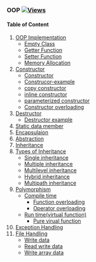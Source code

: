 ### OOP          [![Views](https://hits.seeyoufarm.com/api/count/incr/badge.svg?url=https%3A%2F%2Fgithub.com%2Fprashantjagtap2909%2FOOP&count_bg=%2379C83D&title_bg=%23555555&icon=&icon_color=%23E7E7E7&title=Views&edge_flat=false)](https://hits.seeyoufarm.com)


#### Table of Content
1. [OOP Implementation](https://github.com/prashantjagtap2909/OOP/tree/main/OOP%20Implementation)
     - [Empty Class](https://github.com/prashantjagtap2909/OOP/blob/main/OOP%20Implementation/emptyClass.cpp)
     - [Getter Function](https://github.com/prashantjagtap2909/OOP/blob/main/OOP%20Implementation/getter_function.cpp)
     - [Setter Function](https://github.com/prashantjagtap2909/OOP/blob/main/OOP%20Implementation/setter%20function.cpp)
     - [Memory Allocation](https://github.com/prashantjagtap2909/OOP/blob/main/OOP%20Implementation/memory%20allocation.cpp)
2. [Constructor]()
     - [Constructor](https://github.com/prashantjagtap2909/OOP/blob/main/Constructor-Destructor/Constructor.cpp)
     - [Construcor-example](https://github.com/prashantjagtap2909/OOP/blob/main/Constructor-Destructor/Construcor-example.cpp)
     - [copy constructor](https://github.com/prashantjagtap2909/OOP/blob/main/Constructor-Destructor/copy%20constructor.cpp)
     - [inline constructor](https://github.com/prashantjagtap2909/OOP/blob/main/Constructor-Destructor/inline%20constructor.cpp)
     - [parameterized constructor](https://github.com/prashantjagtap2909/OOP/blob/main/Constructor-Destructor/parameterized%20constructor.cpp)
     - [Constructor overloading](https://github.com/prashantjagtap2909/OOP/blob/main/Constructor-Destructor/Constructor%20overloading.cpp)
3. [Destructor]()
     - [Destructor example](https://github.com/prashantjagtap2909/OOP/blob/main/Constructor-Destructor/Destructor%20example.cpp)
4. [Static data member]()
5. [Encapsulaion](https://github.com/prashantjagtap2909/OOP/blob/main/Encapsulation/encapsulation-example.cpp)
6. [Abstraction](https://github.com/prashantjagtap2909/OOP/blob/main/Abstraction/Abstraction-example.cpp)
7. [Inheritance](https://github.com/prashantjagtap2909/OOP/tree/main/Inheritance)
8. [Types of Inheritance]()
    - [Single inheritance]()
    - [Multiple inheritance]()
    - [Multilevel inheritance]()
    - [Hybrid inheritance]()
    - [Multipath inheritance]()
9. [Polymorphism]()
     - [Compile time]()
        - [Function overloading]()
        - [Operator overloading]()
     - [Run time(virtual function)]()
        - [Pure virual function]()
10. [Exception Handling]()
11. [File Handling]()
    - [Write data]()
    - [Read write data]()
    - [Write array data]()
